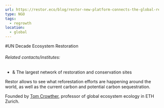 ```yaml
---
url: https://restor.eco/blog/restor-new-platform-connects-the-global-restoration-movement-for-the-first/3XfOB5sMtHiH9RmZEJUCHT/
type: NGO
tags:
  - regrowth
location:
  - global
---
```

#UN Decade Ecosystem Restoration
###### Related contacts/institutes:

- & The largest network of restoration and conservation sites

Restor allows to see what reforestation efforts are happening around the world, as well as the current carbon and potential carbon sequestration.

Founded by [Tom Crowther](https://crowtherlab.com/about-tom-crowther/), professor of global ecosystem ecology in ETH Zurich.